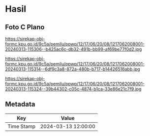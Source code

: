 # Hasil

## Foto C Plano

https://sirekap-obj-formc.kpu.go.id/9c5a/pemilu/ppwp/12/17/06/20/08/1217062008001-20240313-115306--b425ac6c-db32-491b-bb99-af69be77f0d2.jpg

https://sirekap-obj-formc.kpu.go.id/9c5a/pemilu/ppwp/12/17/06/20/08/1217062008001-20240313-115314--6df9c3a8-872a-480b-b717-b14426516abb.jpg

https://sirekap-obj-formc.kpu.go.id/9c5a/pemilu/ppwp/12/17/06/20/08/1217062008001-20240313-115324--39b44302-c05c-4874-b1ca-33e86e21c7f9.jpg


## Metadata

| Key        | Value               |
| ---------- | ------------------- |
| Time Stamp | 2024-03-13 12:00:00 |



